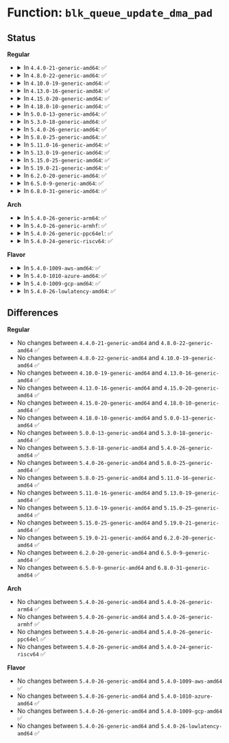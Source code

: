 # Function: <code>blk_queue_update_dma_pad</code>

## Status
<b>Regular</b>
<ul>
<li>
<details>
<summary>In <code>4.4.0-21-generic-amd64</code>: ✅</summary>

```c
void blk_queue_update_dma_pad(struct request_queue * q, unsigned int mask)
```

```json
{
  "name": "blk_queue_update_dma_pad",
  "collision_type": "Unique Global",
  "inline_type": "No",
  "funcs": [
    {
      "addr": 18446744071582769664,
      "name": "blk_queue_update_dma_pad",
      "external": true,
      "loc": "block/blk-settings.c:712",
      "file": "block/blk-settings.c",
      "inline": "seen, unknown",
      "caller_inline": [],
      "caller_func": [
        "drivers/ata/libata-scsi.c:ata_scsi_dev_config"
      ]
    }
  ],
  "symbols": [
    {
      "addr": 18446744071582769664,
      "name": "blk_queue_update_dma_pad",
      "section": ".text",
      "bind": "STB_GLOBAL",
      "size": 25
    }
  ]
}
```
</details>
</li>
<li>
<details>
<summary>In <code>4.8.0-22-generic-amd64</code>: ✅</summary>

```c
void blk_queue_update_dma_pad(struct request_queue * q, unsigned int mask)
```

```json
{
  "name": "blk_queue_update_dma_pad",
  "collision_type": "Unique Global",
  "inline_type": "No",
  "funcs": [
    {
      "addr": 18446744071583048032,
      "name": "blk_queue_update_dma_pad",
      "external": true,
      "loc": "block/blk-settings.c:712",
      "file": "block/blk-settings.c",
      "inline": "seen, unknown",
      "caller_inline": [],
      "caller_func": [
        "drivers/ata/libata-scsi.c:ata_scsi_dev_config"
      ]
    }
  ],
  "symbols": [
    {
      "addr": 18446744071583048032,
      "name": "blk_queue_update_dma_pad",
      "section": ".text",
      "bind": "STB_GLOBAL",
      "size": 25
    }
  ]
}
```
</details>
</li>
<li>
<details>
<summary>In <code>4.10.0-19-generic-amd64</code>: ✅</summary>

```c
void blk_queue_update_dma_pad(struct request_queue * q, unsigned int mask)
```

```json
{
  "name": "blk_queue_update_dma_pad",
  "collision_type": "Unique Global",
  "inline_type": "No",
  "funcs": [
    {
      "addr": 18446744071583153680,
      "name": "blk_queue_update_dma_pad",
      "external": true,
      "loc": "block/blk-settings.c:736",
      "file": "block/blk-settings.c",
      "inline": "seen, unknown",
      "caller_inline": [],
      "caller_func": [
        "drivers/ata/libata-scsi.c:ata_scsi_dev_config"
      ]
    }
  ],
  "symbols": [
    {
      "addr": 18446744071583153680,
      "name": "blk_queue_update_dma_pad",
      "section": ".text",
      "bind": "STB_GLOBAL",
      "size": 25
    }
  ]
}
```
</details>
</li>
<li>
<details>
<summary>In <code>4.13.0-16-generic-amd64</code>: ✅</summary>

```c
void blk_queue_update_dma_pad(struct request_queue * q, unsigned int mask)
```

```json
{
  "name": "blk_queue_update_dma_pad",
  "collision_type": "Unique Global",
  "inline_type": "No",
  "funcs": [
    {
      "addr": 18446744071583210960,
      "name": "blk_queue_update_dma_pad",
      "external": true,
      "loc": "block/blk-settings.c:748",
      "file": "block/blk-settings.c",
      "inline": "seen, unknown",
      "caller_inline": [],
      "caller_func": [
        "drivers/ata/libata-scsi.c:ata_scsi_dev_config"
      ]
    }
  ],
  "symbols": [
    {
      "addr": 18446744071583210960,
      "name": "blk_queue_update_dma_pad",
      "section": ".text",
      "bind": "STB_GLOBAL",
      "size": 25
    }
  ]
}
```
</details>
</li>
<li>
<details>
<summary>In <code>4.15.0-20-generic-amd64</code>: ✅</summary>

```c
void blk_queue_update_dma_pad(struct request_queue * q, unsigned int mask)
```

```json
{
  "name": "blk_queue_update_dma_pad",
  "collision_type": "Unique Global",
  "inline_type": "No",
  "funcs": [
    {
      "addr": 18446744071583387536,
      "name": "blk_queue_update_dma_pad",
      "external": true,
      "loc": "block/blk-settings.c:749",
      "file": "block/blk-settings.c",
      "inline": "seen, unknown",
      "caller_inline": [],
      "caller_func": [
        "drivers/ata/libata-scsi.c:ata_scsi_dev_config"
      ]
    }
  ],
  "symbols": [
    {
      "addr": 18446744071583387536,
      "name": "blk_queue_update_dma_pad",
      "section": ".text",
      "bind": "STB_GLOBAL",
      "size": 25
    }
  ]
}
```
</details>
</li>
<li>
<details>
<summary>In <code>4.18.0-10-generic-amd64</code>: ✅</summary>

```c
void blk_queue_update_dma_pad(struct request_queue * q, unsigned int mask)
```

```json
{
  "name": "blk_queue_update_dma_pad",
  "collision_type": "Unique Global",
  "inline_type": "No",
  "funcs": [
    {
      "addr": 18446744071583597568,
      "name": "blk_queue_update_dma_pad",
      "external": true,
      "loc": "block/blk-settings.c:749",
      "file": "block/blk-settings.c",
      "inline": "seen, unknown",
      "caller_inline": [],
      "caller_func": [
        "drivers/ata/libata-scsi.c:ata_scsi_dev_config"
      ]
    }
  ],
  "symbols": [
    {
      "addr": 18446744071583597568,
      "name": "blk_queue_update_dma_pad",
      "section": ".text",
      "bind": "STB_GLOBAL",
      "size": 25
    }
  ]
}
```
</details>
</li>
<li>
<details>
<summary>In <code>5.0.0-13-generic-amd64</code>: ✅</summary>

```c
void blk_queue_update_dma_pad(struct request_queue * q, unsigned int mask)
```

```json
{
  "name": "blk_queue_update_dma_pad",
  "collision_type": "Unique Global",
  "inline_type": "No",
  "funcs": [
    {
      "addr": 18446744071583704096,
      "name": "blk_queue_update_dma_pad",
      "external": true,
      "loc": "block/blk-settings.c:691",
      "file": "block/blk-settings.c",
      "inline": "seen, unknown",
      "caller_inline": [],
      "caller_func": [
        "drivers/ata/libata-scsi.c:ata_scsi_dev_config"
      ]
    }
  ],
  "symbols": [
    {
      "addr": 18446744071583704096,
      "name": "blk_queue_update_dma_pad",
      "section": ".text",
      "bind": "STB_GLOBAL",
      "size": 25
    }
  ]
}
```
</details>
</li>
<li>
<details>
<summary>In <code>5.3.0-18-generic-amd64</code>: ✅</summary>

```c
void blk_queue_update_dma_pad(struct request_queue * q, unsigned int mask)
```

```json
{
  "name": "blk_queue_update_dma_pad",
  "collision_type": "Unique Global",
  "inline_type": "No",
  "funcs": [
    {
      "addr": 18446744071583892704,
      "name": "blk_queue_update_dma_pad",
      "external": true,
      "loc": "block/blk-settings.c:679",
      "file": "block/blk-settings.c",
      "inline": "seen, unknown",
      "caller_inline": [],
      "caller_func": [
        "drivers/ata/libata-scsi.c:ata_scsi_dev_config"
      ]
    }
  ],
  "symbols": [
    {
      "addr": 18446744071583892704,
      "name": "blk_queue_update_dma_pad",
      "section": ".text",
      "bind": "STB_GLOBAL",
      "size": 25
    }
  ]
}
```
</details>
</li>
<li>
<details>
<summary>In <code>5.4.0-26-generic-amd64</code>: ✅</summary>

```c
void blk_queue_update_dma_pad(struct request_queue * q, unsigned int mask)
```

```json
{
  "name": "blk_queue_update_dma_pad",
  "collision_type": "Unique Global",
  "inline_type": "No",
  "funcs": [
    {
      "addr": 18446744071583995968,
      "name": "blk_queue_update_dma_pad",
      "external": true,
      "loc": "block/blk-settings.c:680",
      "file": "block/blk-settings.c",
      "inline": "seen, unknown",
      "caller_inline": [],
      "caller_func": [
        "drivers/ata/libata-scsi.c:ata_scsi_dev_config"
      ]
    }
  ],
  "symbols": [
    {
      "addr": 18446744071583995968,
      "name": "blk_queue_update_dma_pad",
      "section": ".text",
      "bind": "STB_GLOBAL",
      "size": 25
    }
  ]
}
```
</details>
</li>
<li>
<details>
<summary>In <code>5.8.0-25-generic-amd64</code>: ✅</summary>

```c
void blk_queue_update_dma_pad(struct request_queue * q, unsigned int mask)
```

```json
{
  "name": "blk_queue_update_dma_pad",
  "collision_type": "Unique Global",
  "inline_type": "No",
  "funcs": [
    {
      "addr": 18446744071584384720,
      "name": "blk_queue_update_dma_pad",
      "external": true,
      "loc": "block/blk-settings.c:678",
      "file": "block/blk-settings.c",
      "inline": "seen, unknown",
      "caller_inline": [],
      "caller_func": [
        "drivers/ata/libata-scsi.c:ata_scsi_dev_config"
      ]
    }
  ],
  "symbols": [
    {
      "addr": 18446744071584384720,
      "name": "blk_queue_update_dma_pad",
      "section": ".text",
      "bind": "STB_GLOBAL",
      "size": 25
    }
  ]
}
```
</details>
</li>
<li>
<details>
<summary>In <code>5.11.0-16-generic-amd64</code>: ✅</summary>

```c
void blk_queue_update_dma_pad(struct request_queue * q, unsigned int mask)
```

```json
{
  "name": "blk_queue_update_dma_pad",
  "collision_type": "Unique Global",
  "inline_type": "No",
  "funcs": [
    {
      "addr": 18446744071584498848,
      "name": "blk_queue_update_dma_pad",
      "external": true,
      "loc": "block/blk-settings.c:691",
      "file": "block/blk-settings.c",
      "inline": "seen, unknown",
      "caller_inline": [],
      "caller_func": [
        "drivers/ata/libata-scsi.c:ata_scsi_dev_config"
      ]
    }
  ],
  "symbols": [
    {
      "addr": 18446744071584498848,
      "name": "blk_queue_update_dma_pad",
      "section": ".text",
      "bind": "STB_GLOBAL",
      "size": 25
    }
  ]
}
```
</details>
</li>
<li>
<details>
<summary>In <code>5.13.0-19-generic-amd64</code>: ✅</summary>

```c
void blk_queue_update_dma_pad(struct request_queue * q, unsigned int mask)
```

```json
{
  "name": "blk_queue_update_dma_pad",
  "collision_type": "Unique Global",
  "inline_type": "No",
  "funcs": [
    {
      "addr": 18446744071584533472,
      "name": "blk_queue_update_dma_pad",
      "external": true,
      "loc": "block/blk-settings.c:688",
      "file": "block/blk-settings.c",
      "inline": "seen, unknown",
      "caller_inline": [],
      "caller_func": [
        "drivers/ata/libata-scsi.c:ata_scsi_dev_config"
      ]
    }
  ],
  "symbols": [
    {
      "addr": 18446744071584533472,
      "name": "blk_queue_update_dma_pad",
      "section": ".text",
      "bind": "STB_GLOBAL",
      "size": 25
    }
  ]
}
```
</details>
</li>
<li>
<details>
<summary>In <code>5.15.0-25-generic-amd64</code>: ✅</summary>

```c
void blk_queue_update_dma_pad(struct request_queue * q, unsigned int mask)
```

```json
{
  "name": "blk_queue_update_dma_pad",
  "collision_type": "Unique Global",
  "inline_type": "No",
  "funcs": [
    {
      "addr": 18446744071584944416,
      "name": "blk_queue_update_dma_pad",
      "external": true,
      "loc": "block/blk-settings.c:688",
      "file": "block/blk-settings.c",
      "inline": "seen, unknown",
      "caller_inline": [],
      "caller_func": [
        "drivers/ata/libata-scsi.c:ata_scsi_dev_config"
      ]
    }
  ],
  "symbols": [
    {
      "addr": 18446744071584944416,
      "name": "blk_queue_update_dma_pad",
      "section": ".text",
      "bind": "STB_GLOBAL",
      "size": 25
    }
  ]
}
```
</details>
</li>
<li>
<details>
<summary>In <code>5.19.0-21-generic-amd64</code>: ✅</summary>

```c
void blk_queue_update_dma_pad(struct request_queue * q, unsigned int mask)
```

```json
{
  "name": "blk_queue_update_dma_pad",
  "collision_type": "Unique Global",
  "inline_type": "No",
  "funcs": [
    {
      "addr": 18446744071585647200,
      "name": "blk_queue_update_dma_pad",
      "external": true,
      "loc": "block/blk-settings.c:720",
      "file": "block/blk-settings.c",
      "inline": "seen, unknown",
      "caller_inline": [],
      "caller_func": [
        "drivers/ata/libata-scsi.c:ata_scsi_dev_config"
      ]
    }
  ],
  "symbols": [
    {
      "addr": 18446744071585647200,
      "name": "blk_queue_update_dma_pad",
      "section": ".text",
      "bind": "STB_GLOBAL",
      "size": 33
    }
  ]
}
```
</details>
</li>
<li>
<details>
<summary>In <code>6.2.0-20-generic-amd64</code>: ✅</summary>

```c
void blk_queue_update_dma_pad(struct request_queue * q, unsigned int mask)
```

```json
{
  "name": "blk_queue_update_dma_pad",
  "collision_type": "Unique Global",
  "inline_type": "No",
  "funcs": [
    {
      "addr": 18446744071586419568,
      "name": "blk_queue_update_dma_pad",
      "external": true,
      "loc": "block/blk-settings.c:721",
      "file": "block/blk-settings.c",
      "inline": "seen, unknown",
      "caller_inline": [],
      "caller_func": [
        "drivers/ata/libata-scsi.c:ata_scsi_dev_config"
      ]
    }
  ],
  "symbols": [
    {
      "addr": 18446744071586419568,
      "name": "blk_queue_update_dma_pad",
      "section": ".text",
      "bind": "STB_GLOBAL",
      "size": 33
    }
  ]
}
```
</details>
</li>
<li>
<details>
<summary>In <code>6.5.0-9-generic-amd64</code>: ✅</summary>

```c
void blk_queue_update_dma_pad(struct request_queue * q, unsigned int mask)
```

```json
{
  "name": "blk_queue_update_dma_pad",
  "collision_type": "Unique Global",
  "inline_type": "No",
  "funcs": [
    {
      "addr": 18446744071586667072,
      "name": "blk_queue_update_dma_pad",
      "external": true,
      "loc": "block/blk-settings.c:727",
      "file": "block/blk-settings.c",
      "inline": "seen, unknown",
      "caller_inline": [],
      "caller_func": [
        "drivers/ata/libata-scsi.c:ata_scsi_dev_config"
      ]
    }
  ],
  "symbols": [
    {
      "addr": 18446744071586667072,
      "name": "blk_queue_update_dma_pad",
      "section": ".text",
      "bind": "STB_GLOBAL",
      "size": 33
    }
  ]
}
```
</details>
</li>
<li>
<details>
<summary>In <code>6.8.0-31-generic-amd64</code>: ✅</summary>

```c
void blk_queue_update_dma_pad(struct request_queue * q, unsigned int mask)
```

```json
{
  "name": "blk_queue_update_dma_pad",
  "collision_type": "Unique Global",
  "inline_type": "No",
  "funcs": [
    {
      "addr": 18446744071586938128,
      "name": "blk_queue_update_dma_pad",
      "external": true,
      "loc": "block/blk-settings.c:730",
      "file": "block/blk-settings.c",
      "inline": "seen, unknown",
      "caller_inline": [],
      "caller_func": [
        "drivers/ata/libata-scsi.c:ata_scsi_dev_config"
      ]
    }
  ],
  "symbols": [
    {
      "addr": 18446744071586938128,
      "name": "blk_queue_update_dma_pad",
      "section": ".text",
      "bind": "STB_GLOBAL",
      "size": 33
    }
  ]
}
```
</details>
</li>
</ul>
<b>Arch</b>
<ul>
<li>
<details>
<summary>In <code>5.4.0-26-generic-arm64</code>: ✅</summary>

```c
void blk_queue_update_dma_pad(struct request_queue * q, unsigned int mask)
```

```json
{
  "name": "blk_queue_update_dma_pad",
  "collision_type": "Unique Global",
  "inline_type": "No",
  "funcs": [
    {
      "addr": 18446603336495823408,
      "name": "blk_queue_update_dma_pad",
      "external": true,
      "loc": "block/blk-settings.c:680",
      "file": "block/blk-settings.c",
      "inline": "seen, unknown",
      "caller_inline": [],
      "caller_func": [
        "drivers/ata/libata-scsi.c:ata_scsi_dev_config"
      ]
    }
  ],
  "symbols": [
    {
      "addr": 18446603336495823408,
      "name": "blk_queue_update_dma_pad",
      "section": ".text",
      "bind": "STB_GLOBAL",
      "size": 56
    }
  ]
}
```
</details>
</li>
<li>
<details>
<summary>In <code>5.4.0-26-generic-armhf</code>: ✅</summary>

```c
void blk_queue_update_dma_pad(struct request_queue * q, unsigned int mask)
```

```json
{
  "name": "blk_queue_update_dma_pad",
  "collision_type": "Unique Global",
  "inline_type": "No",
  "funcs": [
    {
      "addr": 3229172752,
      "name": "blk_queue_update_dma_pad",
      "external": true,
      "loc": "block/blk-settings.c:680",
      "file": "block/blk-settings.c",
      "inline": "seen, unknown",
      "caller_inline": [],
      "caller_func": [
        "drivers/ata/libata-scsi.c:ata_scsi_dev_config"
      ]
    }
  ],
  "symbols": [
    {
      "addr": 3229172752,
      "name": "blk_queue_update_dma_pad",
      "section": ".text",
      "bind": "STB_GLOBAL",
      "size": 36
    }
  ]
}
```
</details>
</li>
<li>
<details>
<summary>In <code>5.4.0-26-generic-ppc64el</code>: ✅</summary>

```c
void blk_queue_update_dma_pad(struct request_queue * q, unsigned int mask)
```

```json
{
  "name": "blk_queue_update_dma_pad",
  "collision_type": "Unique Global",
  "inline_type": "No",
  "funcs": [
    {
      "addr": 13835058055290012336,
      "name": "blk_queue_update_dma_pad",
      "external": true,
      "loc": "block/blk-settings.c:680",
      "file": "block/blk-settings.c",
      "inline": "seen, unknown",
      "caller_inline": [],
      "caller_func": [
        "drivers/ata/libata-scsi.c:ata_scsi_dev_config"
      ]
    }
  ],
  "symbols": [
    {
      "addr": 13835058055290012336,
      "name": "blk_queue_update_dma_pad",
      "section": ".text",
      "bind": "STB_GLOBAL",
      "size": 28
    }
  ]
}
```
</details>
</li>
<li>
<details>
<summary>In <code>5.4.0-24-generic-riscv64</code>: ✅</summary>

```c
void blk_queue_update_dma_pad(struct request_queue * q, unsigned int mask)
```

```json
{
  "name": "blk_queue_update_dma_pad",
  "collision_type": "Unique Global",
  "inline_type": "No",
  "funcs": [
    {
      "addr": 18446743936274958178,
      "name": "blk_queue_update_dma_pad",
      "external": true,
      "loc": "block/blk-settings.c:680",
      "file": "block/blk-settings.c",
      "inline": "seen, unknown",
      "caller_inline": [],
      "caller_func": [
        "drivers/ata/libata-scsi.c:ata_scsi_dev_config"
      ]
    }
  ],
  "symbols": [
    {
      "addr": 18446743936274958178,
      "name": "blk_queue_update_dma_pad",
      "section": ".text",
      "bind": "STB_GLOBAL",
      "size": 50
    }
  ]
}
```
</details>
</li>
</ul>
<b>Flavor</b>
<ul>
<li>
<details>
<summary>In <code>5.4.0-1009-aws-amd64</code>: ✅</summary>

```c
void blk_queue_update_dma_pad(struct request_queue * q, unsigned int mask)
```

```json
{
  "name": "blk_queue_update_dma_pad",
  "collision_type": "Unique Global",
  "inline_type": "No",
  "funcs": [
    {
      "addr": 18446744071583964704,
      "name": "blk_queue_update_dma_pad",
      "external": true,
      "loc": "block/blk-settings.c:680",
      "file": "block/blk-settings.c",
      "inline": "seen, unknown",
      "caller_inline": [],
      "caller_func": [
        "drivers/ata/libata-scsi.c:ata_scsi_dev_config"
      ]
    }
  ],
  "symbols": [
    {
      "addr": 18446744071583964704,
      "name": "blk_queue_update_dma_pad",
      "section": ".text",
      "bind": "STB_GLOBAL",
      "size": 25
    }
  ]
}
```
</details>
</li>
<li>
<details>
<summary>In <code>5.4.0-1010-azure-amd64</code>: ✅</summary>

```c
void blk_queue_update_dma_pad(struct request_queue * q, unsigned int mask)
```

```json
{
  "name": "blk_queue_update_dma_pad",
  "collision_type": "Unique Global",
  "inline_type": "No",
  "funcs": [
    {
      "addr": 18446744071583901616,
      "name": "blk_queue_update_dma_pad",
      "external": true,
      "loc": "block/blk-settings.c:680",
      "file": "block/blk-settings.c",
      "inline": "seen, unknown",
      "caller_inline": [],
      "caller_func": [
        "drivers/ata/libata-scsi.c:ata_scsi_dev_config"
      ]
    }
  ],
  "symbols": [
    {
      "addr": 18446744071583901616,
      "name": "blk_queue_update_dma_pad",
      "section": ".text",
      "bind": "STB_GLOBAL",
      "size": 25
    }
  ]
}
```
</details>
</li>
<li>
<details>
<summary>In <code>5.4.0-1009-gcp-amd64</code>: ✅</summary>

```c
void blk_queue_update_dma_pad(struct request_queue * q, unsigned int mask)
```

```json
{
  "name": "blk_queue_update_dma_pad",
  "collision_type": "Unique Global",
  "inline_type": "No",
  "funcs": [
    {
      "addr": 18446744071583948464,
      "name": "blk_queue_update_dma_pad",
      "external": true,
      "loc": "block/blk-settings.c:680",
      "file": "block/blk-settings.c",
      "inline": "seen, unknown",
      "caller_inline": [],
      "caller_func": [
        "drivers/ata/libata-scsi.c:ata_scsi_dev_config"
      ]
    }
  ],
  "symbols": [
    {
      "addr": 18446744071583948464,
      "name": "blk_queue_update_dma_pad",
      "section": ".text",
      "bind": "STB_GLOBAL",
      "size": 25
    }
  ]
}
```
</details>
</li>
<li>
<details>
<summary>In <code>5.4.0-26-lowlatency-amd64</code>: ✅</summary>

```c
void blk_queue_update_dma_pad(struct request_queue * q, unsigned int mask)
```

```json
{
  "name": "blk_queue_update_dma_pad",
  "collision_type": "Unique Global",
  "inline_type": "No",
  "funcs": [
    {
      "addr": 18446744071584050448,
      "name": "blk_queue_update_dma_pad",
      "external": true,
      "loc": "block/blk-settings.c:680",
      "file": "block/blk-settings.c",
      "inline": "seen, unknown",
      "caller_inline": [],
      "caller_func": [
        "drivers/ata/libata-scsi.c:ata_scsi_dev_config"
      ]
    }
  ],
  "symbols": [
    {
      "addr": 18446744071584050448,
      "name": "blk_queue_update_dma_pad",
      "section": ".text",
      "bind": "STB_GLOBAL",
      "size": 25
    }
  ]
}
```
</details>
</li>
</ul>

## Differences
<b>Regular</b>
<ul>
<li>
No changes between <code>4.4.0-21-generic-amd64</code> and <code>4.8.0-22-generic-amd64</code> ✅
</li>
<li>
No changes between <code>4.8.0-22-generic-amd64</code> and <code>4.10.0-19-generic-amd64</code> ✅
</li>
<li>
No changes between <code>4.10.0-19-generic-amd64</code> and <code>4.13.0-16-generic-amd64</code> ✅
</li>
<li>
No changes between <code>4.13.0-16-generic-amd64</code> and <code>4.15.0-20-generic-amd64</code> ✅
</li>
<li>
No changes between <code>4.15.0-20-generic-amd64</code> and <code>4.18.0-10-generic-amd64</code> ✅
</li>
<li>
No changes between <code>4.18.0-10-generic-amd64</code> and <code>5.0.0-13-generic-amd64</code> ✅
</li>
<li>
No changes between <code>5.0.0-13-generic-amd64</code> and <code>5.3.0-18-generic-amd64</code> ✅
</li>
<li>
No changes between <code>5.3.0-18-generic-amd64</code> and <code>5.4.0-26-generic-amd64</code> ✅
</li>
<li>
No changes between <code>5.4.0-26-generic-amd64</code> and <code>5.8.0-25-generic-amd64</code> ✅
</li>
<li>
No changes between <code>5.8.0-25-generic-amd64</code> and <code>5.11.0-16-generic-amd64</code> ✅
</li>
<li>
No changes between <code>5.11.0-16-generic-amd64</code> and <code>5.13.0-19-generic-amd64</code> ✅
</li>
<li>
No changes between <code>5.13.0-19-generic-amd64</code> and <code>5.15.0-25-generic-amd64</code> ✅
</li>
<li>
No changes between <code>5.15.0-25-generic-amd64</code> and <code>5.19.0-21-generic-amd64</code> ✅
</li>
<li>
No changes between <code>5.19.0-21-generic-amd64</code> and <code>6.2.0-20-generic-amd64</code> ✅
</li>
<li>
No changes between <code>6.2.0-20-generic-amd64</code> and <code>6.5.0-9-generic-amd64</code> ✅
</li>
<li>
No changes between <code>6.5.0-9-generic-amd64</code> and <code>6.8.0-31-generic-amd64</code> ✅
</li>
</ul>
<b>Arch</b>
<ul>
<li>
No changes between <code>5.4.0-26-generic-amd64</code> and <code>5.4.0-26-generic-arm64</code> ✅
</li>
<li>
No changes between <code>5.4.0-26-generic-amd64</code> and <code>5.4.0-26-generic-armhf</code> ✅
</li>
<li>
No changes between <code>5.4.0-26-generic-amd64</code> and <code>5.4.0-26-generic-ppc64el</code> ✅
</li>
<li>
No changes between <code>5.4.0-26-generic-amd64</code> and <code>5.4.0-24-generic-riscv64</code> ✅
</li>
</ul>
<b>Flavor</b>
<ul>
<li>
No changes between <code>5.4.0-26-generic-amd64</code> and <code>5.4.0-1009-aws-amd64</code> ✅
</li>
<li>
No changes between <code>5.4.0-26-generic-amd64</code> and <code>5.4.0-1010-azure-amd64</code> ✅
</li>
<li>
No changes between <code>5.4.0-26-generic-amd64</code> and <code>5.4.0-1009-gcp-amd64</code> ✅
</li>
<li>
No changes between <code>5.4.0-26-generic-amd64</code> and <code>5.4.0-26-lowlatency-amd64</code> ✅
</li>
</ul>
